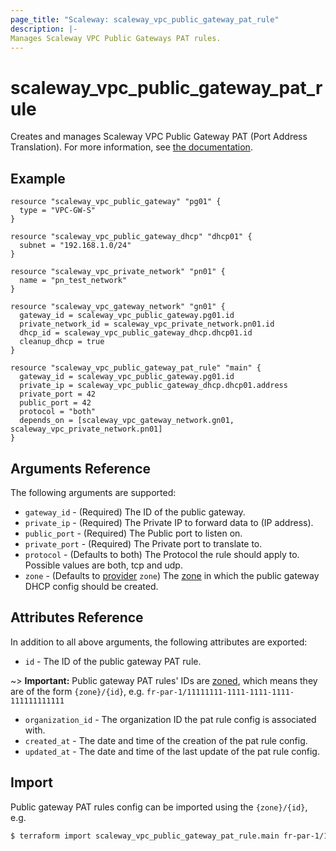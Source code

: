 ```yaml
---
page_title: "Scaleway: scaleway_vpc_public_gateway_pat_rule"
description: |-
Manages Scaleway VPC Public Gateways PAT rules.
---
```


# scaleway_vpc_public_gateway_pat_rule

Creates and manages Scaleway VPC Public Gateway PAT (Port Address Translation).
For more information, see [the documentation](https://developers.scaleway.com/en/products/vpc-gw/api/v1#pat-rules-e75d10).

## Example

```hcl
resource "scaleway_vpc_public_gateway" "pg01" {
  type = "VPC-GW-S"
}

resource "scaleway_vpc_public_gateway_dhcp" "dhcp01" {
  subnet = "192.168.1.0/24"
}

resource "scaleway_vpc_private_network" "pn01" {
  name = "pn_test_network"
}

resource "scaleway_vpc_gateway_network" "gn01" {
  gateway_id = scaleway_vpc_public_gateway.pg01.id
  private_network_id = scaleway_vpc_private_network.pn01.id
  dhcp_id = scaleway_vpc_public_gateway_dhcp.dhcp01.id
  cleanup_dhcp = true
}

resource "scaleway_vpc_public_gateway_pat_rule" "main" {
  gateway_id = scaleway_vpc_public_gateway.pg01.id
  private_ip = scaleway_vpc_public_gateway_dhcp.dhcp01.address
  private_port = 42
  public_port = 42
  protocol = "both"
  depends_on = [scaleway_vpc_gateway_network.gn01, scaleway_vpc_private_network.pn01]
}
```

## Arguments Reference

The following arguments are supported:

- `gateway_id` - (Required) The ID of the public gateway.
- `private_ip` - (Required) The Private IP to forward data to (IP address).
- `public_port` - (Required) The Public port to listen on.
- `private_port` - (Required) The Private port to translate to.
- `protocol` - (Defaults to both) The Protocol the rule should apply to. Possible values are both, tcp and udp.
- `zone` - (Defaults to [provider](../index.md#arguments-reference) `zone`) The [zone](../guides/regions_and_zones.md#zones) in which the public gateway DHCP config should be created.

## Attributes Reference

In addition to all above arguments, the following attributes are exported:

- `id` - The ID of the public gateway PAT rule.

~> **Important:** Public gateway PAT rules' IDs are [zoned](../guides/regions_and_zones.md#resource-ids), which means they are of the form `{zone}/{id}`, e.g. `fr-par-1/11111111-1111-1111-1111-111111111111`

- `organization_id` - The organization ID the pat rule config is associated with.
- `created_at` - The date and time of the creation of the pat rule config.
- `updated_at` - The date and time of the last update of the pat rule config.

## Import

Public gateway PAT rules config can be imported using the `{zone}/{id}`, e.g.

```bash
$ terraform import scaleway_vpc_public_gateway_pat_rule.main fr-par-1/11111111-1111-1111-1111-111111111111
```
